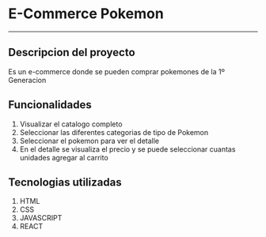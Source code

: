 # E-Commerce Pokemon
***
## Descripcion del proyecto
Es un e-commerce donde se pueden comprar pokemones de la 1º Generacion

## Funcionalidades
1. Visualizar el catalogo completo
2. Seleccionar las diferentes categorias de tipo de Pokemon
3. Seleccionar el pokemon para ver el detalle
4. En el detalle se visualiza el precio y se puede seleccionar cuantas unidades agregar al carrito

## Tecnologias utilizadas
1. HTML
2. CSS
3. JAVASCRIPT
4. REACT